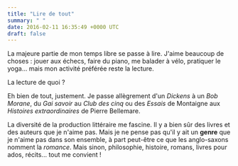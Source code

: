 ```yaml
---
title: "Lire de tout"
summary: " "
date: 2016-02-11 16:35:49 +0000 UTC
draft: false
---
```

La majeure partie de mon temps libre se passe à lire. J'aime beaucoup de choses : jouer aux échecs, faire du piano, me balader à vélo, pratiquer le yoga... mais mon activité préférée reste la lecture.

La lecture de quoi ?

Eh bien de tout, justement. Je passe allègrement d'un <em>Dickens</em> à un <em>Bob Morane</em>, du <em>Gai savoir</em> au <em>Club des cinq</em> ou des <em>Essais</em> de Montaigne aux <em>Histoires extraordinaires</em> de Pierre Bellemare.

La diversité de la production littéraire me fascine. Il y a bien sûr des livres et des auteurs que je n'aime pas. Mais je ne pense pas qu'il y ait un <strong>genre</strong> que je n'aime pas dans son ensemble, à part peut-être ce que les anglo-saxons nomment la <em>romance</em>. Mais sinon, philosophie, histoire, romans, livres pour ados, récits... tout me convient !
